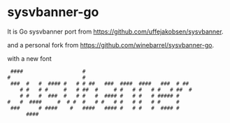 # sysvbanner-go

It is Go sysvbanner port from https://github.com/uffejakobsen/sysvbanner.

and a personal fork from https://github.com/winebarrel/sysvbanner-go.

with a new font

     ####                   #
    #                       #
     ###  #   #  #### #   # # ##   ###  ####  ####   ###  # ##
        # #   # #     #   # ##  #     # #   # #   # #   # ##  #
        # #   #  ###  #   # #   #  #### #   # #   # ##### #
    #   #  ####     #  # #  #   # #   # #   # #   # #     #
     ###      # ####    #   ####   #### #   # #   #  #### #
          #### 
